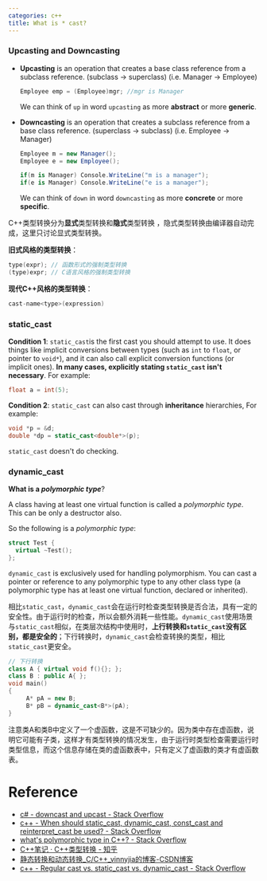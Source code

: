 ```yaml
---
categories: c++
title: What is * cast?
---
```


###  Upcasting and Downcasting

- **Upcasting** is an operation that creates a base class reference from a subclass reference. (subclass -> superclass) (i.e. Manager -> Employee)

  ```c#
  Employee emp = (Employee)mgr; //mgr is Manager
  ```

  We can think of `up` in word `upcasting` as more **abstract** or more **generic**.

- **Downcasting** is an operation that creates a subclass reference from a base class reference. (superclass -> subclass) (i.e. Employee -> Manager)

  ```c#
  Employee m = new Manager();
  Employee e = new Employee();
  
  if(m is Manager) Console.WriteLine("m is a manager");
  if(e is Manager) Console.WriteLine("e is a manager");
  ```

  We can think of `down` in word `downcasting` as more **concrete** or more **specific**.

 C++类型转换分为**显式**类型转换和**隐式**类型转换 ，隐式类型转换由编译器自动完成，这里只讨论显式类型转换。 

**旧式风格的类型转换**：

```c
type(expr); // 函数形式的强制类型转换
(type)expr; // C语言风格的强制类型转换
```

**现代C++风格的类型转换**：

```c++
cast-name<type>(expression)
```

### static_cast

**Condition 1**: `static_cast`is the first cast you should attempt to use. It does things like implicit conversions between types (such as `int` to `float`, or pointer to `void*`), and it can also call explicit conversion functions (or implicit ones). **In many cases, explicitly stating `static_cast` isn't necessary**. For example:

```c++
float a = int(5);
```

**Condition 2**: `static_cast` can also cast through **inheritance** hierarchies, For example:

```c++
void *p = &d;
double *dp = static_cast<double*>(p);
```

`static_cast` doesn't do checking.

### dynamic_cast

**What is a *polymorphic type***?

A class having at least one virtual function is called a *polymorphic type*. This can be only a destructor also.

So the following is a *polymorphic type*:

```c++
struct Test {
  virtual ~Test();
};
```

`dynamic_cast` is exclusively used for handling polymorphism. You can cast a pointer or reference to any polymorphic type to any other class type (a polymorphic type has at least one virtual function, declared or inherited). 

相比`static_cast`，`dynamic_cast`会在运行时检查类型转换是否合法，具有一定的安全性。由于运行时的检查，所以会额外消耗一些性能。`dynamic_cast`使用场景与`static_cast`相似，在类层次结构中使用时，**上行转换和`static_cast`没有区别，都是安全的**；下行转换时，`dynamic_cast`会检查转换的类型，相比`static_cast`更安全。 

```c++
// 下行转换
class A { virtual void f(){}; };
class B : public A{ };
void main()
{
     A* pA = new B;
     B* pB = dynamic_cast<B*>(pA); 
}
```

注意类A和类B中定义了一个虚函数，这是不可缺少的。因为类中存在虚函数，说明它可能有子类，这样才有类型转换的情况发生，由于运行时类型检查需要运行时类型信息，而这个信息存储在类的虚函数表中，只有定义了虚函数的类才有虚函数表。 

# Reference

- [c# - downcast and upcast - Stack Overflow](https://stackoverflow.com/questions/1524197/downcast-and-upcast)
- [c++ - When should static_cast, dynamic_cast, const_cast and reinterpret_cast be used? - Stack Overflow](https://stackoverflow.com/questions/332030/when-should-static-cast-dynamic-cast-const-cast-and-reinterpret-cast-be-used)
- [what's polymorphic type in C++? - Stack Overflow](https://stackoverflow.com/questions/2032361/whats-polymorphic-type-in-c)
- [C++笔记 · C++类型转换 - 知乎](https://zhuanlan.zhihu.com/p/27966225)
- [静态转换和动态转换_C/C++_vinnyjia的博客-CSDN博客](https://blog.csdn.net/vinnyjia/article/details/71304899)
- [c++ - Regular cast vs. static_cast vs. dynamic_cast - Stack Overflow](https://stackoverflow.com/questions/28002/regular-cast-vs-static-cast-vs-dynamic-cast)



